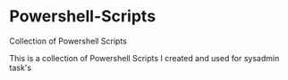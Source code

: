 # Powershell-Scripts
Collection of Powershell Scripts


This is a collection of Powershell Scripts I created and used for sysadmin task's
